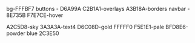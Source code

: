 bg-FFFBF7
buttons - D6A99A
C2B1A1-overlays
A3B18A-borders
navbar - 8E735B
F7E7CE-hover




A2C5D8-sky
3A3A3A-text4
D6C08D-gold
FFFFF0
F5E1E1-pale
BFD8E6-powder blue
2C3E50